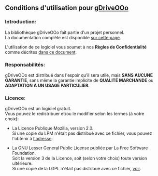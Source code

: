 ## Conditions d'utilisation pour [gDriveOOo](https://github.com/prrvchr/gDriveOOo)


### Introduction:

La bibliothèque gDriveOOo fait partie d'un projet personnel.  
La documentation complète est disponible
[sur cette page](https://prrvchr.github.io/gDriveOOo).

L'utilisation de ce logiciel vous soumet à nos **Règles de Confidentialité** comme décrites
[dans ce document](https://prrvchr.github.io/gDriveOOo/gDriveOOo/registration/PrivacyPolicy_fr).


### Responsabilités:

gDriveOOo est distribué dans l'espoir qu'il sera utile, mais **SANS AUCUNE GARANTIE**,
sans même la garantie implicite de **QUALITÉ MARCHANDE** ou **ADAPTATION À UN USAGE PARTICULIER**.


### Licence:

gDriveOOo est un logiciel gratuit.  
Vous pouvez le redistribuer et/ou le modifier selon les termes (à votre choix):

- La Licence Publique Mozilla, version 2.0.  
Si une copie du LPM n'était pas distribué avec ce fichier,
vous pouvez l'obtenir à [l'adresse](http://mozilla.org/MPL/2.0/).

- La GNU Lesser General Public License publiée par La Free Software Foundation.  
Soit la version 3 de la Licence, soit (selon votre choix) toute version ultérieure.  
Si une copie de la LGPL n'était pas distribué avec ce fichier, [voir](http://www.gnu.org/licenses/).
